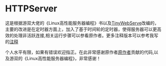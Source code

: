 # HTTPServer
这是根据游双大佬的《Linux高性能服务器编程》书以及[TinyWebServe](https://github.com/qinguoyi/TinyWebServer)改编的，主要的改进是在定时器方面上，加入了基于时间轮的定时器，使得服务器可以更高效的处理非活跃连接,相关运行步骤可以参看原作者。更多注释版本可以参考我写的[注释](https://github.com/huanglianghuang/HTTPServer-)

个人水平有限，如果有错误欢迎指正。在此非常感谢原作者[原作者](https://github.com/qinguoyi/TinyWebServer)贡献的代码,以及游双的《Linux高性能服务器编程》，非常感谢！
